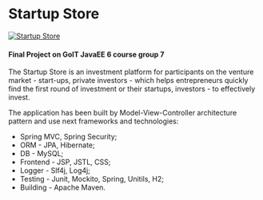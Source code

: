 # Startup Store

[![Startup Store](http://35.198.92.188:8080/projectstore/)](http://35.198.92.188:8080/projectstore/)

#### Final Project on GoIT JavaEE 6 course group 7

The Startup Store is an investment platform for participants on the venture market - start-ups,
private investors - which helps entrepreneurs quickly find the first round of investment 
or their startups, investors - to effectively invest.

The application has been built by Model-View-Controller architecture pattern and use next frameworks and technologies: 
 - Spring MVC, Spring Security; 
 - ORM - JPA, Hibernate; 
 - DB - MySQL; 
 - Frontend - JSP, JSTL, CSS; 
 - Logger - Slf4j, Log4j; 
 - Testing - Junit, Mockito, Spring, Unitils, H2; 
 - Building - Apache Maven.

